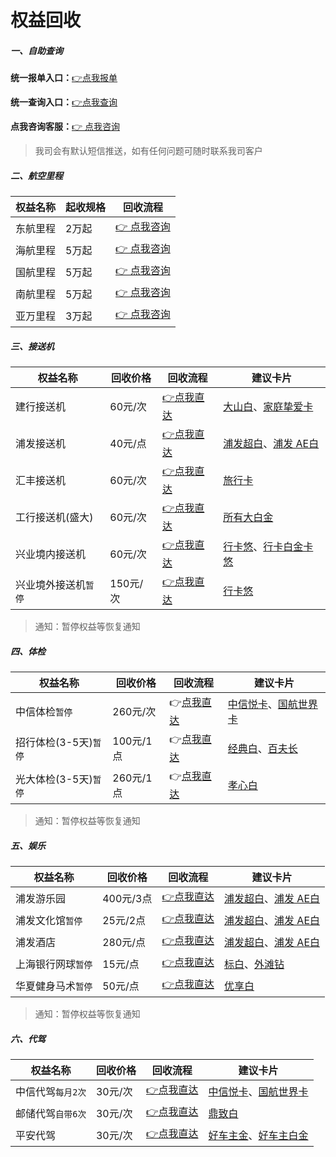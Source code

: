 # 权益回收

##### 一、自助查询

**统一报单入口：**[👉点我报单](http://u.zjkm.xyz/xGzEF)

**统一查询入口：**[👉点我查询](http://u.zjkm.xyz/Cr7RF)

**点我咨询客服：**[👉 点我咨询](http://u.zjkmkj.com/unVf1)

> 我司会有默认短信推送，如有任何问题可随时联系我司客户

##### 二、航空里程


| 权益名称 | 起收规格 | 回收流程                                 |
| -------- | -------- | ---------------------------------------- |
| 东航里程 | 2万起    | [👉 点我咨询](http://u.zjkmkj.com/unVf1) |
| 海航里程 | 5万起    | [👉 点我咨询](http://u.zjkmkj.com/unVf1) |
| 国航里程 | 5万起    | [👉 点我咨询](http://u.zjkmkj.com/unVf1) |
| 南航里程 | 5万起    | [👉 点我咨询](http://u.zjkmkj.com/unVf1) |
| 亚万里程 | 3万起    | [👉 点我咨询](http://u.zjkmkj.com/unVf1) |

##### 三、接送机


| 权益名称             | 回收价格 | 回收流程                                        | 建议卡片                                                                         |
| -------------------- | -------- | ----------------------------------------------- | -------------------------------------------------------------------------------- |
| 建行接送机           | 60元/次  | [👉点我直达](activity/jhqyhs.md#建行接送机)     | [大山白](bank/jsyh.md#建行尊享白金卡)、[家庭挚爱卡](bank/jsyh.md#龙卡家庭挚爱卡) |
| 浦发接送机           | 40元/点  | [👉点我直达](activity/pfqyhs.md#浦发接送机)     | [浦发超白](bank/pfyh.md#美运超白金卡)、[浦发 AE白](bank/pfyh.md#美运白金卡)      |
| 汇丰接送机           | 60元/次  | [👉点我直达](activity/hfqyhs.md#汇丰接送机)     | [旅行卡](bank/hfyh.md#汇丰旅行卡)                                                |
| 工行接送机(盛大)     | 60元/次  | [👉点我直达](activity/gsqyhs.md#工商接送机)     | [所有大白金](bank/gsyh.md)                                                       |
| 兴业境内接送机       | 60元/次  | [👉点我直达](activity/xyqyhs.md#兴业境内接送机) | [行卡悠](bank/xyyh.md)、[行卡白金卡悠](bank/xyyh.md#行卡白金卡悠])               |
| 兴业境外接送机`暂停` | 150元/次 | [👉点我直达](activity/xyqyhs.md#兴业境外接送机) | [行卡悠](bank/xyyh.md#行卡白金卡(悠))                                            |

> 通知：暂停权益等恢复通知

##### 四、体检


| 权益名称              | 回收价格  | 回收流程                                  | 建议卡片                                                                     |
| --------------------- | --------- | ----------------------------------------- | ---------------------------------------------------------------------------- |
| 中信体检`暂停`        | 260元/次  | 👉[点我直达](activity/zxqyhs.md#中信体检) | [中信悦卡](bank/zxyh.md#中信悦卡)、[国航世界卡](bank/zxyh.md#国航世界卡)     |
| 招行体检(3-5天)`暂停` | 100元/1点 | 👉[点我直达](activity/zhqyhs.md#招行体检) | [经典白](bank/zsyh.md#招行经典白金卡)、[百夫长](bank/zsyh.md#招行美运白金卡) |
| 光大体检(3-5天)`暂停` | 260元/1点 | 👉[点我直达](activity/gdqyhs.md#光大体检) | [孝心白](bank/gdyh.md#孝心卓越白金卡)                                        |

> 通知：暂停权益等恢复通知

##### 五、娱乐


| 权益名称           | 回收价格  | 回收流程                                    | 建议卡片                                                                    |
| ------------------ | --------- | ------------------------------------------- | --------------------------------------------------------------------------- |
| 浦发游乐园         | 400元/3点 | [👉点我直达](activity/pfqyhs.md#浦发游乐园) | [浦发超白](bank/pfyh.md#美运超白金卡)、[浦发 AE白](bank/pfyh.md#美运白金卡) |
| 浦发文化馆`暂停`   | 25元/2点  | [👉点我直达](activity/pfqyhs.md#浦发文化馆) | [浦发超白](bank/pfyh.md#美运超白金卡)、[浦发 AE白](bank/pfyh.md#美运白金卡) |
| 浦发酒店           | 280元/点  | [👉点我直达](activity/pfqyhs.md#浦发酒店)   | [浦发超白](bank/pfyh.md#美运超白金卡)、[浦发 AE白](bank/pfyh.md#美运白金卡) |
| 上海银行网球`暂停` | 15元/点   | [👉点我直达](activity/ycqyhs.md#邮储运动)   | [标白](bank/shyh.md#标准白金卡)、[外滩钻](bank/shyh.md#标准钻石卡)          |
| 华夏健身马术`暂停` | 50元/点   | [👉点我直达](activity/ycqyhs.md#邮储运动)   | [优享白](bank/hxyh.md#华夏优享白金信用卡)                                   |

> 通知：暂停权益等恢复通知

##### 六、代驾


| 权益名称          | 回收价格 | 回收流程                                  | 建议卡片                                                                             |
| ----------------- | -------- | ----------------------------------------- | ------------------------------------------------------------------------------------ |
| 中信代驾`每月2次` | 30元/次  | [👉点我直达](activity/zxqyhs.md#中信代驾) | [中信悦卡](bank/zxyh.md#中信悦卡)、[国航世界卡](bank/zxyh.md#国航世界卡)             |
| 邮储代驾`自带6次` | 30元/次  | [👉点我直达](activity/ycqyhs.md#邮储代驾) | [鼎致白](bank/ycyh.md#鼎致白金卡)                                                    |
| 平安代驾          | 30元/次  | [👉点我直达](activity/paqyhs.md#平安代驾) | [好车主金](bank/payh.md#平安好车主金卡)、[好车主白金](bank/payh.md#平安好车主白金卡) |
